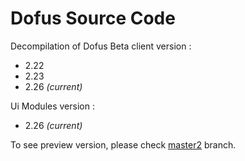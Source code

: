 Dofus Source Code
=================

Decompilation of Dofus Beta client version :

- 2.22
- 2.23
- 2.26 _(current)_

Ui Modules version :

- 2.26 _(current)_

To see preview version, please check [master2](https://github.com/Emudofus/Dofus/tree/master2) branch.
